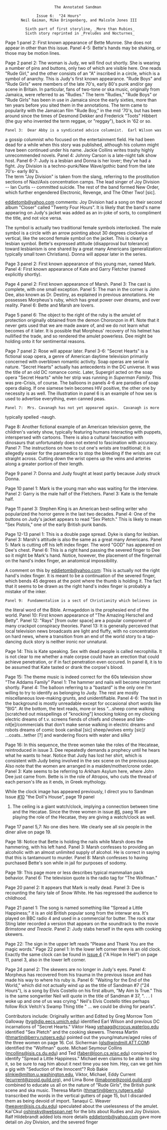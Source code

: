                          The Annotated Sandman

		          Issue 6:  "24 Hours"
           Neil Gaiman, Mike Dringenberg, and Malcolm Jones III

             Sixth part of first storyline, _More than Rubies_
             Sixth story reprinted in _Preludes and Nocturnes_

Page 1 panel 2:  First known appearance of Bette Munroe.  She does not appear
in other than this issue.
	Panel 4-5:  Bette's hands may be shaking, or those may be motion lines.

Page 2 panel 2:  The woman is Judy, we will find out shortly.  She is wearing a
number of pins and buttons, only two of which are visible here.  One reads
"Rude Girl," and the other consists of an "A" inscribed in a circle, which is
a symbol of anarchy.  This is Judy's first known appearance.  "Rude Boys" and
"Rude Girls" were members of the late 70's, early 80's punk and/or gay scene
in Britain.  In particular, fans of two-tone or ska music, originally from
Jamaica, were referred to as "Rudies."
The term "Rudies," "Rude Boys" or "Rude Girls" has been in use in
Jamaica since the early sixties, more than ten years before you sited
them in the annotations. The term came to popularity with the Jamaican
film "Rude Boy," in the mid '70's, but has been around since the times
of Desmond Dekker and Frederick "Toots" Hibbert (the guy who invented
the term reggae, or "reggay"), back in '62 or so.

	Panel 3:  Dear Abby is a syndicated advice columnist.  Earl Wilson was
a gossip columnist who focused on the entertainment field.  He had been dead
for a while when this story was published, although his column might have been
continued under his name.  Jackie Collins writes trashy highly unrecommended
novels.
	Panel 4:  Johnny Carson is a late-night talk show host.
        Panel 6-7:  Judy is a lesbian and Donna is her lover; they've had a
fight.  Joy Division is a techno-punk/New Wave/gothic band from the late 70's-
early 80's.  
The term "Joy Division" is taken from the slang, referring to the
prostitution sections of Nazi/Axis concentration camps. The lead
singer of Joy Division -- Ian Curtis --  committed suicide. 
The rest of the band formed New Order, which further engendered
Electronic, Revenge, and The Other Two! [sic]. 

eddietomb@yahoo.com comments: 
Joy Division had a song on their second album "Closer" called "Twenty
Four Hours". It is likely that the band's name appearing on Judy's
jacket was added as an in-joke of sorts, to compliment the title, and
not vice versa. 

The symbol is actually two traditional female symbols interlocked.  The
male symbol is a circle with an arrow pointing about 30 degrees clockwise of
vertical, like the second female symbol on the jacket.  This is clearly a
lesbian symbol.  Bette's expressed attitude (disapproval but tolerance) toward
lesbianism is one shared by a great many Americans (generalization:  typically
small town Christians).  Donna will appear later in the series.

Page 3 panel 2:  First known appearance of this young man, named Mark.
	Panel 4:  First known appearance of Kate and Garry Fletcher (named
explicitly shortly).

Page 4 panel 2:  First known appearance of Marsh.
	Panel 3:  The cast is complete, with one small exception.
	Panel 5:  The man in the corner is John Dee, also known as Dr. Destiny,
as explained in previous annotations.  He possesses Morpheus's ruby, which has
great power over dreams, and over reality.
	Panel 6:  Bette and Marsh are lovers.

Page 5 panel 6:  The object to the right of the ruby is the amulet of
protection originally obtained from the demon Choronzon in #1.
Note that it never gets used that we are made aware of, and we do not learn
what becomes of it later.  It is possible that Morpheus' recovery of his helmet
has nullified the trade, and so rendered the amulet powerless.  Dee might be
holding onto it for sentimental reasons.

Page 7 panel 2:  Rose will appear later.
        Panel 3-6:  "Secret Hearts" is a fictional soap opera, a genre of
American daytime television primarily concerned with overblown romantic
activity.  Soap operas are serial in nature.   "Secret Hearts" actually has
antecedents in the DC universe.  It was the title of an old DC romance comic.
Later, Supergirl acted on the soap opera "Secret Hearts" while her strip was
running in _Superman Family_.  This was pre-Crisis, of course.  The balloons in
panels 4-6 are parodies of soap opera dialog.  If one siamese twin becomes HIV
positive, the other one by necessity is as well.  The illustration in panel 6
is an example of how sex is used to advertise everything, even canned peas.

	Panel 7:  Mrs. Cavanagh has not yet appeared again.  Cavanagh is more
typically spelled -naugh.

Page 8:  Another fictional example of an American television genre, the
children's variety show, typically featuring humans interacting with puppets,
interspersed with cartoons.  There is also a cultural fascination with
dinosaurs that unfortunately does not extend to fascination with accuracy.
	Panel 7:  The instructions on how to cut one's wrists are traditional;
it is allegedly easier for the paramedics to stop the bleeding if the wrists
are cut straight across.  Cutting down the wrist opens up the veins and
arteries along a greater portion of their length.

Page 9 panel 7:  Donna and Judy fought at least partly because Judy struck
Donna.

Page 10 panel 1:  Mark is the young man who was waiting for the interview.
	Panel 2:  Garry is the male half of the Fletchers.
	Panel 3:  Kate is the female half.

Page 11 panel 3:  Stephen King is an American best-selling writer who
popularized the horror genre in the last two decades.
	Panel 4:  One of the buttons on Judy's jacket appears to read "Sex
Pletch."  This is likely to mean "Sex Pistols," one of the early British punk
bands.

Page 12-13 panel 1:  This is a double page spread.  Dyke is slang for lesbian.
	Panel 3:  Marsh's attitude is also the same as a great many Americans.
	Panel 5:  Mark is cutting off his left index finger.  The word "GOD"
has appeared on Dee's chest.
	Panel 6:  This is a right hand passing the severed finger to Dee
so it might be Mark's hand.  Notice, however, the placement of the fingernail
on the hand's index finger, an anatomical impossibility.

A comment on this by eddietomb@yahoo.com:
This is actually not the right hand's index finger. It is meant to be
a continuation of the  severed finger, which bends 45 degrees at the
point where the thumb is holding it. The fact that it seems to be
drawn as the right hand's index finger is probably a mistake of the inker.

	Panel 9:  Fundamentalism is a sect of Christianity which believes in
the literal word of the Bible.  Armageddon is the prophesied end of the world.
	Panel 10:  First known appearance of "The Amazing Herschel and Betty".
	Panel 12:  "Rays" [from outer space] are a popular component of many
crackpot conspiracy theories.
	Panel 13:  It is generally perceived that local television news
broadcasts are light and fluffy, with no concentration on hard news, where a
transition from an end of the world story to a tap-dancing duck story is
neither ironic nor unnatural.

Page 14:  This is Kate speaking.  Sex with dead people is called necrophilia.
It is not clear to me whether a male corpse could have an erection that could
achieve penetration, or if in fact penetration even occured.  In panel 8, it is
to be assumed that Kate tasted or drank the corpse's blood.

Page 15:  The theme music is indeed correct for the 60s television show "The
Addams Family"
	Panel 1:  The hammer and nails will become important shortly.
	Panel 4:  The balloon referring to a "bastard" is the only one I'm
willing to try to identify as belonging to Judy.  The rest are mostly
miscellaneous love-making grunts, and unidentifiable.
	Panel 4-6:  The text in the background is mostly unreadable except for
occasional short words like "BIG".  At the bottom, the text reads, more or less
"...sheep come walking [scratched out misspellings of "knocking"] knocking
toking on my clocking electric dreams of t.v. screens fiends of chiefs and
cheese and late-nit[e]/commercials that don't make sense walking in electric
dreams and robots dreams of comic book canibal [sic] sheep/wolves emty [sic]/
...coats...tether [?] and wandering floors with water and silks"

Page 16:  In this sequence, the three women take the roles of the Hecateae,
reintroduced in issue 3.  Dee repeatedly demands a prophecy until he hears what
he wants to hear.  Notice that Judy has lost her shirt, which is consistent
with Judy being involved in the sex scene on the previous page.  Also note that
the women are arranged in a maiden/mother/crone order.
	Panel 3:  Kate seems to be referring to Arkham Asylum here, where John
Dee just came from.  Bette is in the role of Atropos, who cuts the thread of
each person's life as it ends, in Greek mythology.

While the clock image has appeared previously, I direct you to Sandman
Issue <A HREF="sandman.10.html">#10</A> "the Doll's House", page 19 panel
1. The ceiling is a giant watch/clock, implying a connection between time
and the Hecatae.  Since the three women in issue <A HREF="sandman.06.html">#6</A>, 
paeg 16 are playing the role of the Hecatae, they are giving a watch/clock
as well. 

Page 17 panel 5,7:  No one dies here.  We clearly see all six people in the
diner alive on page 19.

Page 18:  Notice that Bette is holding the nails while Marsh does the
hammering, with his left hand.
	Panel 3:  Marsh confesses to providing an alcoholic with an almost
unlimited supply of alcohol.  He is correct in saying that this is tantamount
to murder.
	Panel 8:  Marsh confesses to having purchased Bette's son while in jail
for purposes of sodomy.

Page 19:  This page more or less describes typical mammalian pack behavior.
	Panel 6:  The television quote is the radio tag for "The Wolfman."

Page 20 panel 2:  It appears that Mark is really dead.
	Panel 3:  Dee is recounting the fairy tale of Snow White.  He has
regressed the audience to childhood.

Page 21 panel 1:  The song is named something like "Spread a Little Happiness;"
it is an old British popular song from the interwar era.  It's played on BBC
radio 4 and used in a commercial for butter.  The rock star Sting later
recorded a version that appears on the soundtrack to the movie _Brimstone and
Treacle_.
	Panel 2:  Judy stabs herself in the eyes with cooking skewers.

Page 22:  The sign in the upper left reads "Please and Thank You are the magic
words."
Page 22 panel 1:  In the lower left corner there is an old clock. Exactly the 
same clock can be found in <A HREF="sandman.04.html" >issue 4</A>
("A Hope In Hell") on page 11, panel 3, also in the lower left corner.

Page 24 panel 2:  The skewers are no longer in Judy's eyes.
	Panel 4:  Morpheus has recovered from his trauma in the previous issue
        and has made his way to where his ruby is.
        Panel 6:  "Waiting for the End of the World," which did not
	actually wind up as the title of Sandman #7 ("24 Hours"), is a
	song by Elvis Costello on his first album, "My Aim Is True."
	This is the same songwriter Neil will quote in the title of
	Sandman # 37, ". . . I woke up and one of us was crying."
	Neil's Elvis Costello titles perhaps follow Rick Veitch's
	Swamp Thing title " ... we could be diving for pearls".

Contributors include:
    Originally written and Edited by Greg Morrow
	Tom Galloway (tyg@dip.eecs.umich.edu) identified Earl Wilson and
previous DC incarnations of "Secret Hearts."
	Viktor Haag <vehaag@crocus.waterloo.edu> identified "Sex Pletch" and
the cooking skewers.
	Theresa Martin (thmartin@berry.rutgers.edu) pointed out the
young/mature/aged roles of the three women on page 16.
	Col. Sicherman (gls@windmill.ATT.COM) identified the "Wolfman" quote.
	Michael Seymour Collins (mcollins@isis.cs.du.edu) and Ted
(faber@loon.cs.wisc.edu) conspired to identify "Spread a Little Happiness."
Michael even claims to be able to sing it, so be sure to nag him about it next
time you see him.  Hey, can we get him a gig with "Seduction of the Innocent"?
	Rob Bakie <slinkie@milton.u.washington.edu>, Viktor, Michael, Eddy
Current (ecurrent@zooid.guild.org), and Lima Bone (limabone@zooid.guild.org)
combined to educate us all on the nature of "Rude Girls", the British punk
scene and ska music.
	Theresa Martin (thmartin@berry.rutgers.edu) transcribed the words in
the vertical gutters of page 15, but I discarded them as being devoid of
import.
	Tanaqui C. Weaver (tweaver@isis.cs.du.edu) speculated about the
uselessness of the amulet.
        Kai'Ckul <oshinsky@webspan.net> for the bits about Rudies and
	Joy Division.
		Ralf Hildebrandt added lots more details
eddietomb@yahoo.com gave more detail on Joy Division, and the severed finger
